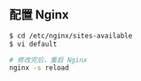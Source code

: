 ## 配置 Nginx

```bash
$ cd /etc/nginx/sites-available
$ vi default

# 修改完后，重启 Nginx
nginx -s reload
```